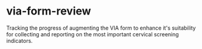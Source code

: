 # via-form-review
Tracking the progress of augmenting the VIA form to enhance it's suitability for collecting and reporting on the most important cervical screening indicators.
